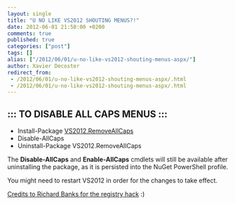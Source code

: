 ```yaml
---
layout: single
title: "U NO LIKE VS2012 SHOUTING MENUS?!"
date: 2012-06-01 21:50:00 +0200
comments: true
published: true
categories: ["post"]
tags: []
alias: ["/2012/06/01/u-no-like-vs2012-shouting-menus-aspx/"]
author: Xavier Decoster
redirect_from:
 - /2012/06/01/u-no-like-vs2012-shouting-menus-aspx/.html
 - /2012/06/01/u-no-like-vs2012-shouting-menus-aspx/.html
---
```

<h2>::: TO DISABLE ALL CAPS MENUS :::</h2>

<ul>
<li>Install-Package <a href="http://nuget.org/packages/VS2012.RemoveAllCaps" target="_blank">VS2012.RemoveAllCaps</a></li>
<li>Disable-AllCaps</li>
<li>Uninstall-Package VS2012.RemoveAllCaps</li>
</ul>

<p>The <strong>Disable-AllCaps</strong> and <strong>Enable-AllCaps</strong> cmdlets will still be available after uninstalling the package, as it is persisted into the NuGet PowerShell profile.</p>

<p>You might need to restart VS2012 in order for the changes to take effect.</p>

<p><a href="http://www.richard-banks.org/2012/06/how-to-prevent-visual-studio-2012-all.html" target="_blank">Credits to Richard Banks for the registry hack</a> :)</p>
